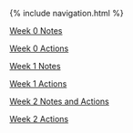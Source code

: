 {% include navigation.html %}

<a href="week0notes">Week 0 Notes</a>

<a href="week0actions">Week 0 Actions</a>

<a href="week1notes">Week 1 Notes</a>

<a href="week1actions">Week 1 Actions</a>

<a href="week2notes">Week 2 Notes and Actions</a>

<a href="week2actions">Week 2 Actions</a>

 

